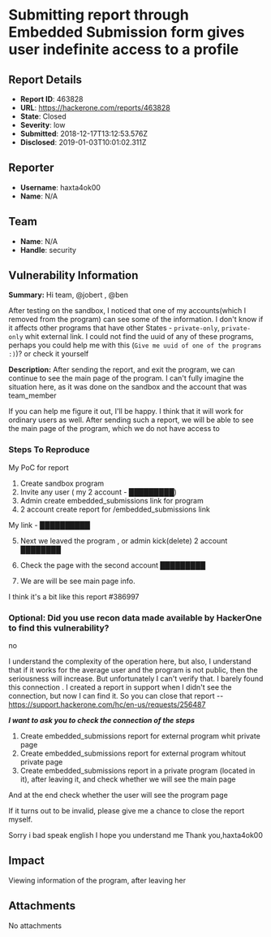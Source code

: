 # Submitting report through Embedded Submission form gives user indefinite access to a profile

## Report Details
- **Report ID**: 463828
- **URL**: https://hackerone.com/reports/463828
- **State**: Closed
- **Severity**: low
- **Submitted**: 2018-12-17T13:12:53.576Z
- **Disclosed**: 2019-01-03T10:01:02.311Z

## Reporter
- **Username**: haxta4ok00
- **Name**: N/A

## Team
- **Name**: N/A
- **Handle**: security

## Vulnerability Information
**Summary:**
Hi team, @jobert , @ben

After testing on the sandbox, I noticed that one of my accounts(which I removed from the program) can see some of the information. I don't know if it affects other programs that have other States - `private-only`, `private-only` whit external link.  I could not find the uuid of any of these programs, perhaps you could help me with this (`Give me uuid of one of the programs :)`)? or check it yourself


**Description:**
After sending the report, and exit the program, we can continue to see the main page of the program.
I can't fully imagine the situation here, as it was done on the sandbox and the account that was team_member

If you can help me figure it out, I'll be happy. I think that it will work for ordinary users as well. After sending such a report, we will be able to see the main page of the program, which we do not have access to


### Steps To Reproduce

My PoC for report

1. Create sandbox program
2. Invite any user ( my 2 account - █████████)
3. Admin create embedded_submissions link for program
4. 2 account create report for /embedded_submissions link

My link - ██████████

5. Next we leaved the program , or admin kick(delete) 2 account
████████

6. Check the page with the second account
█████████

7. We are will be see main page info.

I think it's a bit like this report #386997

### Optional: Did you use recon data made available by HackerOne to find this vulnerability?

no

I understand the complexity of the operation here, but also, I understand that if it works for the average user and the program is not public, then the seriousness will increase. But unfortunately I can't verify that. I barely found this connection . I created a report in support when I didn't see the connection, but now I can find it. So you can close that report -- https://support.hackerone.com/hc/en-us/requests/256487

***I want to ask you to check the connection of the steps***

1) Create embedded_submissions report for external program whit private page
2) Create embedded_submissions report for external program whitout private page
3) Create embedded_submissions report in a private program (located in it), after leaving it, and check whether we will see the main page


And at the end check whether the user will see the program page

If it turns out to be invalid, please give me a chance to close the report myself.

Sorry i bad speak english
I hope you understand me
Thank you,haxta4ok00

## Impact

Viewing information of the program, after leaving her

## Attachments
No attachments
